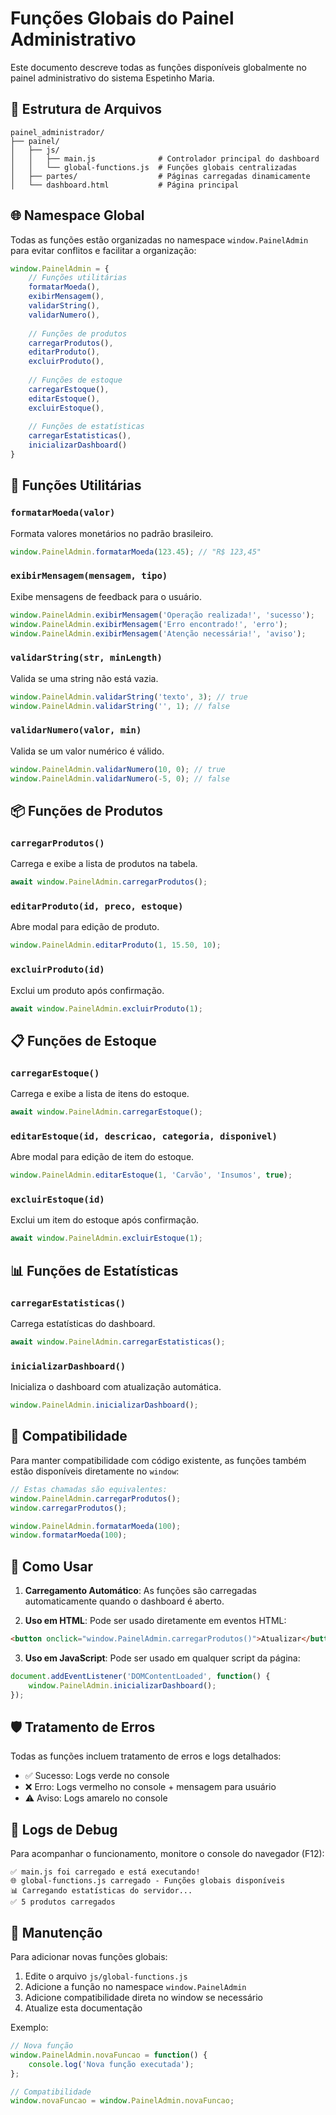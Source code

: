 # Funções Globais do Painel Administrativo

Este documento descreve todas as funções disponíveis globalmente no painel administrativo do sistema Espetinho Maria.

## 📁 Estrutura de Arquivos

```
painel_administrador/
├── painel/
│   ├── js/
│   │   ├── main.js              # Controlador principal do dashboard
│   │   └── global-functions.js  # Funções globais centralizadas
│   ├── partes/                  # Páginas carregadas dinamicamente
│   └── dashboard.html           # Página principal
```

## 🌐 Namespace Global

Todas as funções estão organizadas no namespace `window.PainelAdmin` para evitar conflitos e facilitar a organização:

```javascript
window.PainelAdmin = {
    // Funções utilitárias
    formatarMoeda(),
    exibirMensagem(),
    validarString(),
    validarNumero(),
    
    // Funções de produtos
    carregarProdutos(),
    editarProduto(),
    excluirProduto(),
    
    // Funções de estoque
    carregarEstoque(),
    editarEstoque(),
    excluirEstoque(),
    
    // Funções de estatísticas
    carregarEstatisticas(),
    inicializarDashboard()
}
```

## 🔧 Funções Utilitárias

### `formatarMoeda(valor)`
Formata valores monetários no padrão brasileiro.
```javascript
window.PainelAdmin.formatarMoeda(123.45); // "R$ 123,45"
```

### `exibirMensagem(mensagem, tipo)`
Exibe mensagens de feedback para o usuário.
```javascript
window.PainelAdmin.exibirMensagem('Operação realizada!', 'sucesso');
window.PainelAdmin.exibirMensagem('Erro encontrado!', 'erro');
window.PainelAdmin.exibirMensagem('Atenção necessária!', 'aviso');
```

### `validarString(str, minLength)`
Valida se uma string não está vazia.
```javascript
window.PainelAdmin.validarString('texto', 3); // true
window.PainelAdmin.validarString('', 1); // false
```

### `validarNumero(valor, min)`
Valida se um valor numérico é válido.
```javascript
window.PainelAdmin.validarNumero(10, 0); // true
window.PainelAdmin.validarNumero(-5, 0); // false
```

## 📦 Funções de Produtos

### `carregarProdutos()`
Carrega e exibe a lista de produtos na tabela.
```javascript
await window.PainelAdmin.carregarProdutos();
```

### `editarProduto(id, preco, estoque)`
Abre modal para edição de produto.
```javascript
window.PainelAdmin.editarProduto(1, 15.50, 10);
```

### `excluirProduto(id)`
Exclui um produto após confirmação.
```javascript
await window.PainelAdmin.excluirProduto(1);
```

## 📋 Funções de Estoque

### `carregarEstoque()`
Carrega e exibe a lista de itens do estoque.
```javascript
await window.PainelAdmin.carregarEstoque();
```

### `editarEstoque(id, descricao, categoria, disponivel)`
Abre modal para edição de item do estoque.
```javascript
window.PainelAdmin.editarEstoque(1, 'Carvão', 'Insumos', true);
```

### `excluirEstoque(id)`
Exclui um item do estoque após confirmação.
```javascript
await window.PainelAdmin.excluirEstoque(1);
```

## 📊 Funções de Estatísticas

### `carregarEstatisticas()`
Carrega estatísticas do dashboard.
```javascript
await window.PainelAdmin.carregarEstatisticas();
```

### `inicializarDashboard()`
Inicializa o dashboard com atualização automática.
```javascript
window.PainelAdmin.inicializarDashboard();
```

## 🔄 Compatibilidade

Para manter compatibilidade com código existente, as funções também estão disponíveis diretamente no `window`:

```javascript
// Estas chamadas são equivalentes:
window.PainelAdmin.carregarProdutos();
window.carregarProdutos();

window.PainelAdmin.formatarMoeda(100);
window.formatarMoeda(100);
```

## 🚀 Como Usar

1. **Carregamento Automático**: As funções são carregadas automaticamente quando o dashboard é aberto.

2. **Uso em HTML**: Pode ser usado diretamente em eventos HTML:
```html
<button onclick="window.PainelAdmin.carregarProdutos()">Atualizar</button>
```

3. **Uso em JavaScript**: Pode ser usado em qualquer script da página:
```javascript
document.addEventListener('DOMContentLoaded', function() {
    window.PainelAdmin.inicializarDashboard();
});
```

## 🛡️ Tratamento de Erros

Todas as funções incluem tratamento de erros e logs detalhados:
- ✅ Sucesso: Logs verde no console
- ❌ Erro: Logs vermelho no console + mensagem para usuário
- ⚠️ Aviso: Logs amarelo no console

## 📝 Logs de Debug

Para acompanhar o funcionamento, monitore o console do navegador (F12):
```
✅ main.js foi carregado e está executando!
🌐 global-functions.js carregado - Funções globais disponíveis
📊 Carregando estatísticas do servidor...
✅ 5 produtos carregados
```

## 🔧 Manutenção

Para adicionar novas funções globais:

1. Edite o arquivo `js/global-functions.js`
2. Adicione a função no namespace `window.PainelAdmin`
3. Adicione compatibilidade direta no window se necessário
4. Atualize esta documentação

Exemplo:
```javascript
// Nova função
window.PainelAdmin.novaFuncao = function() {
    console.log('Nova função executada');
};

// Compatibilidade
window.novaFuncao = window.PainelAdmin.novaFuncao;
```
